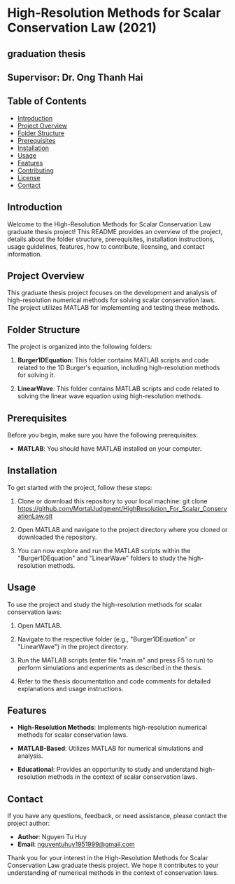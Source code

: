 # High-Resolution Methods for Scalar Conservation Law (2021)
## graduation thesis
## Supervisor: Dr. Ong Thanh Hai

## Table of Contents

- [Introduction](#introduction)
- [Project Overview](#project-overview)
- [Folder Structure](#folder-structure)
- [Prerequisites](#prerequisites)
- [Installation](#installation)
- [Usage](#usage)
- [Features](#features)
- [Contributing](#contributing)
- [License](#license)
- [Contact](#contact)

## Introduction

Welcome to the High-Resolution Methods for Scalar Conservation Law graduate thesis project! This README provides an overview of the project, details about the folder structure, prerequisites, installation instructions, usage guidelines, features, how to contribute, licensing, and contact information.

## Project Overview

This graduate thesis project focuses on the development and analysis of high-resolution numerical methods for solving scalar conservation laws. The project utilizes MATLAB for implementing and testing these methods.

## Folder Structure

The project is organized into the following folders:

1. **Burger1DEquation**: This folder contains MATLAB scripts and code related to the 1D Burger's equation, including high-resolution methods for solving it.

2. **LinearWave**: This folder contains MATLAB scripts and code related to solving the linear wave equation using high-resolution methods.

## Prerequisites

Before you begin, make sure you have the following prerequisites:

- **MATLAB**: You should have MATLAB installed on your computer.

## Installation

To get started with the project, follow these steps:

1. Clone or download this repository to your local machine: git clone https://github.com/MortalJudgment/HighResolution_For_Scalar_ConservationLaw.git
   
2. Open MATLAB and navigate to the project directory where you cloned or downloaded the repository.

3. You can now explore and run the MATLAB scripts within the "Burger1DEquation" and "LinearWave" folders to study the high-resolution methods.

## Usage

To use the project and study the high-resolution methods for scalar conservation laws:

1. Open MATLAB.

2. Navigate to the respective folder (e.g., "Burger1DEquation" or "LinearWave") in the project directory.

3. Run the MATLAB scripts (enter file "main.m" and press F5 to run) to perform simulations and experiments as described in the thesis.

4. Refer to the thesis documentation and code comments for detailed explanations and usage instructions.

## Features

- **High-Resolution Methods**: Implements high-resolution numerical methods for scalar conservation laws.

- **MATLAB-Based**: Utilizes MATLAB for numerical simulations and analysis.

- **Educational**: Provides an opportunity to study and understand high-resolution methods in the context of scalar conservation laws.

## Contact

If you have any questions, feedback, or need assistance, please contact the project author:

- **Author**: Nguyen Tu Huy
- **Email**: nguyentuhuy1951999@gmail.com

Thank you for your interest in the High-Resolution Methods for Scalar Conservation Law graduate thesis project. We hope it contributes to your understanding of numerical methods in the context of conservation laws.


